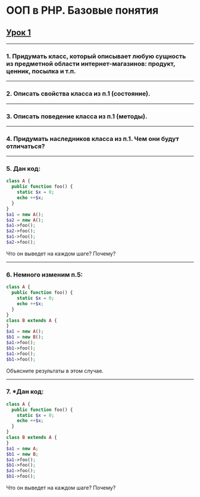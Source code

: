 # ООП в PHP. Базовые понятия

## [Урок 1]()
---
### 1. Придумать класс, который описывает любую сущность из предметной области интернет-магазинов: продукт, ценник, посылка и т.п.
---
### 2. Описать свойства класса из п.1 (состояние).
---
### 3. Описать поведение класса из п.1 (методы).
---
### 4. Придумать наследников класса из п.1. Чем они будут отличаться?
---
### 5. Дан код:
```php
class A {
  public function foo() {
    static $x = 0;
    echo ++$x;
  }
}
$a1 = new A();
$a2 = new A();
$a1->foo();
$a2->foo();
$a1->foo();
$a2->foo();
```
Что он выведет на каждом шаге? Почему?

---

### 6. Немного изменим п.5:

```php
class A {
  public function foo() {
    static $x = 0;
    echo ++$x;
  }
}
class B extends A {
}
$a1 = new A();
$b1 = new B();
$a1->foo(); 
$b1->foo(); 
$a1->foo(); 
$b1->foo();
```
Объясните результаты в этом случае.

---
### 7. *Дан код:
```php
class A {
  public function foo() {
    static $x = 0;
    echo ++$x;
  }
}
class B extends A {
}
$a1 = new A;
$b1 = new B;
$a1->foo(); 
$b1->foo(); 
$a1->foo(); 
$b1->foo(); 
```
Что он выведет на каждом шаге? Почему?